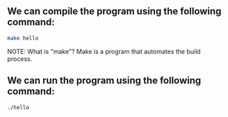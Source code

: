 ## We can compile the program using the following command:
```bash
make hello
```

NOTE: What is "make"? Make is a program that automates the build process.

## We can run the program using the following command:
```bash
./hello
```